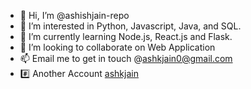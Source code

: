 - 👋 Hi, I’m @ashishjain-repo
- 👀 I’m interested in Python, Javascript, Java, and SQL.
- 🌱 I’m currently learning Node.js, React.js and Flask.
- 💞️ I’m looking to collaborate on Web Application
- 📫 Email me to get in touch @ashkjain0@gmail.com
- #️⃣ Another Account [ashkjain](https://github.com/ashkjain)

<!---
ashishjain-repo/ashishjain-repo is a ✨ special ✨ repository because its `README.md` (this file) appears on your GitHub profile.
You can click the Preview link to take a look at your changes.
--->
